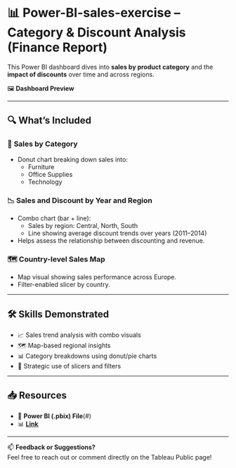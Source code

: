 # 📊 Power-BI-sales-exercise – Category & Discount Analysis (Finance Report)

This Power BI dashboard dives into **sales by product category** and the **impact of discounts** over time and across regions.

🖼️ **Dashboard Preview**  


---

## 🔍 What’s Included 

### 🥧 **Sales by Category**
- Donut chart breaking down sales into:
  - Furniture
  - Office Supplies
  - Technology

### 📉 **Sales and Discount by Year and Region**
- Combo chart (bar + line):
  - Sales by region: Central, North, South
  - Line showing average discount trends over years (2011–2014)
- Helps assess the relationship between discounting and revenue.

### 🗺️ **Country-level Sales Map**
- Map visual showing sales performance across Europe.
- Filter-enabled slicer by country.

---

## 🛠️ Skills Demonstrated

- 📈 Sales trend analysis with combo visuals
- 🗺 Map-based regional insights
- 📊 Category breakdowns using donut/pie charts
- 🎯 Strategic use of slicers and filters

---

## 📥 Resources

- 🔗 **Power BI (.pbix) File**(#)
- 📊 [**Link**](https://b2wcompletetraining057-my.sharepoint.com/:u:/g/personal/arommendez_bootcamp_justit_co_uk/EWm4Z2Mk5KBKnBPAxA_XqGoBiBNbDPTw1TxglXQh-E30oQ?e=zDUOhc/)

---


📫 **Feedback or Suggestions?**  
Feel free to reach out or comment directly on the Tableau Public page!
